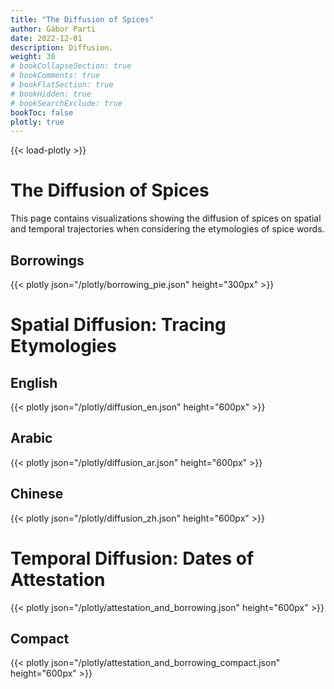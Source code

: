 ```yaml
---
title: "The Diffusion of Spices"
author: Gábor Parti
date: 2022-12-01
description: Diffusion.
weight: 30
# bookCollapseSection: true
# bookComments: true
# bookFlatSection: true
# bookHidden: true
# bookSearchExclude: true
bookToc: false
plotly: true
---
```


{{< load-plotly >}}

# The Diffusion of Spices

This page contains visualizations showing the diffusion of spices on spatial and temporal trajectories when considering the etymologies of spice words.

## Borrowings

{{< plotly json="/plotly/borrowing_pie.json" height="300px" >}}

# Spatial Diffusion: Tracing Etymologies

## English

{{< plotly json="/plotly/diffusion_en.json" height="600px" >}}

## Arabic

{{< plotly json="/plotly/diffusion_ar.json" height="600px" >}}

## Chinese

{{< plotly json="/plotly/diffusion_zh.json" height="600px" >}}

# Temporal Diffusion: Dates of Attestation

{{< plotly json="/plotly/attestation_and_borrowing.json" height="600px" >}}

## Compact

{{< plotly json="/plotly/attestation_and_borrowing_compact.json" height="600px" >}}